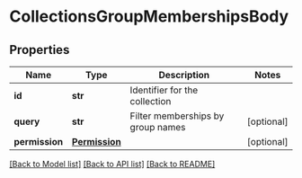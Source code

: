 # CollectionsGroupMembershipsBody

## Properties
Name | Type | Description | Notes
------------ | ------------- | ------------- | -------------
**id** | **str** | Identifier for the collection | 
**query** | **str** | Filter memberships by group names | [optional] 
**permission** | [**Permission**](Permission.md) |  | [optional] 

[[Back to Model list]](../README.md#documentation-for-models) [[Back to API list]](../README.md#documentation-for-api-endpoints) [[Back to README]](../README.md)

